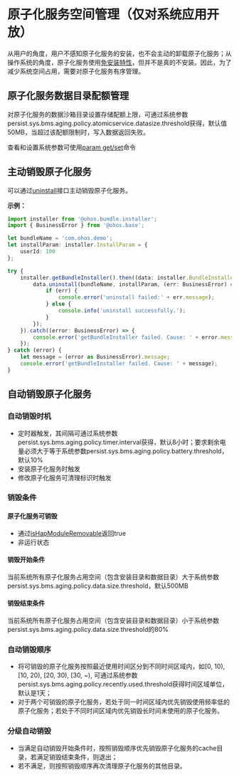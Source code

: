 # 原子化服务空间管理（仅对系统应用开放）

从用户的角度，用户不感知原子化服务的安装，也不会主动的卸载原子化服务；从操作系统的角度，原子化服务使用[免安装特性](../reference/apis/js-apis-freeInstall.md)，但并不是真的不安装。因此，为了减少系统空间占用，需要对原子化服务有序管理。

## 原子化服务数据目录配额管理

对原子化服务的数据沙箱目录设置存储配额上限，可通过系统参数persist.sys.bms.aging.policy.atomicservice.datasize.threshold获得，默认值50MB，当超过该配额限制时，写入数据返回失败。

查看和设置系统参数可使用[param get/set](../../device-dev/subsystems/subsys-boot-init-plugin.md)命令

## 主动销毁原子化服务

可以通过[uninstall](../reference/apis/js-apis-installer.md#bundleinstalleruninstall)接口主动销毁原子化服务。

**示例：**

```ts
import installer from '@ohos.bundle.installer';
import { BusinessError } from '@ohos.base';

let bundleName = 'com.ohos.demo';
let installParam: installer.InstallParam = {
    userId: 100
};

try {
    installer.getBundleInstaller().then((data: installer.BundleInstaller) => {
        data.uninstall(bundleName, installParam, (err: BusinessError) => {
            if (err) {
                console.error('uninstall failed:' + err.message);
            } else {
                console.info('uninstall successfully.');
            }
        });
    }).catch((error: BusinessError) => {
        console.error('getBundleInstaller failed. Cause: ' + error.message);
    });
} catch (error) {
    let message = (error as BusinessError).message;
    console.error('getBundleInstaller failed. Cause: ' + message);
}
```

## 自动销毁原子化服务

### 自动销毁时机

- 定时器触发，其间隔可通过系统参数persist.sys.bms.aging.policy.timer.interval获得，默认8小时；要求剩余电量必须大于等于系统参数persist.sys.bms.aging.policy.battery.threshold，默认10%
- 安装原子化服务时触发
- 修改原子化服务可清理标识时触发

### 销毁条件

#### 原子化服务可销毁

- 通过[isHapModuleRemovable](../reference/apis/js-apis-freeInstall.md#ishapmoduleremovable)返回true
- 非运行状态

#### 销毁开始条件

当前系统所有原子化服务占用空间（包含安装目录和数据目录）大于系统参数persist.sys.bms.aging.policy.data.size.threshold，默认500MB

#### 销毁结束条件

当前系统所有原子化服务占用空间（包含安装目录和数据目录）小于系统参数persist.sys.bms.aging.policy.data.size.threshold的80%

### 自动销毁顺序

- 将可销毁的原子化服务按照最近使用时间区分到不同时间区域内，如[0, 10), [10, 20), [20, 30), [30, ~), 可通过系统参数persist.sys.bms.aging.policy.recently.used.threshold获得时间区域单位，默认是1天；
- 对于两个可销毁的原子化服务，若处于同一时间区域内优先销毁使用频率低的原子化服务；若处于不同时间区域内优先销毁长时间未使用的原子化服务。

### 分级自动销毁

- 当满足自动销毁开始条件时，按照销毁顺序优先销毁原子化服务的cache目录，若满足销毁结束条件，则退出；
- 若不满足，则按照销毁顺序再次清理原子化服务的其他目录。